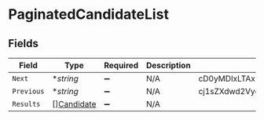 # PaginatedCandidateList


## Fields

| Field                                                    | Type                                                     | Required                                                 | Description                                              | Example                                                  |
| -------------------------------------------------------- | -------------------------------------------------------- | -------------------------------------------------------- | -------------------------------------------------------- | -------------------------------------------------------- |
| `Next`                                                   | **string*                                                | :heavy_minus_sign:                                       | N/A                                                      | cD0yMDIxLTAxLTA2KzAzJTNBMjQlM0E1My40MzQzMjYlMkIwMCUzQTAw |
| `Previous`                                               | **string*                                                | :heavy_minus_sign:                                       | N/A                                                      | cj1sZXdwd2VycWVtY29zZnNkc2NzUWxNMEUxTXk0ME16UXpNallsTWtJ |
| `Results`                                                | [][Candidate](../../models/shared/candidate.md)          | :heavy_minus_sign:                                       | N/A                                                      |                                                          |